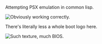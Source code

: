 Attempting PSX emulation in common lisp.  

![Obviously working correctly.](https://i.gyazo.com/c9bdb54fdc2274a687f8fc235b5e1db6.png)

There's literally less a whole boot logo here.  

![Such texture, much BIOS.](https://i.gyazo.com/22884deeb9cef493e449868b52ed4e8b.png)
